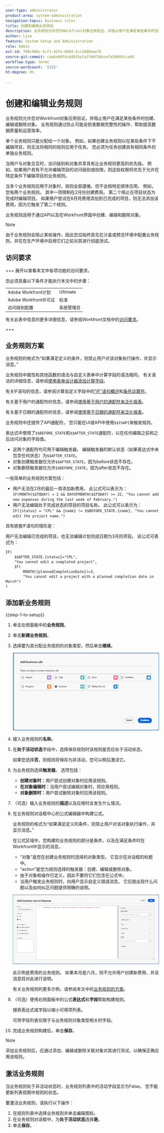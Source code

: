 ```yaml
---
user-type: administrator
product-area: system-administration
navigation-topic: business rules
title: 创建和编辑业务规则
description: 业务规则允许您对Workfront对象应用验证，并阻止用户在满足某些条件时创建、编辑或删除对象。 业务规则通过防止可能会损害数据完整性的操作，帮助提高数据质量和运营效率。
author: Lisa
feature: System Setup and Administration
role: Admin
exl-id: 780c996c-5cf1-42fe-898d-2cc208bbae7b
source-git-commit: caaba90f4cdd835e1a1fddf16bcefa30995cca0d
workflow-type: tm+mt
source-wordcount: '1152'
ht-degree: 0%

---
```


# 创建和编辑业务规则

业务规则允许您对Workfront对象应用验证，并阻止用户在满足某些条件时创建、编辑或删除对象。 业务规则通过防止可能会损害数据完整性的操作，帮助提高数据质量和运营效率。

单个业务规则只能分配给一个对象。 例如，如果创建业务规则以在某些条件下不编辑项目，则无法将相同的规则应用于任务。 您必须为任务创建具有相同条件的单独业务规则。

当用户与对象交互时，访问级别和对象共享具有比业务规则更高的优先级。 例如，如果用户具有不允许编辑项目的访问级别或权限，则这些权限将优先于允许在特定条件下编辑项目的业务规则。

当多个业务规则应用于对象时，规则全部遵循，但不会按特定顺序应用。 例如，您有两个业务规则。 其中一项限制在2月份创建费用。 第二个阻止在项目状态为完成时编辑项目。 如果用户尝试在6月将费用添加到已完成的项目，则无法添加该费用，因为它触发了第二个规则。

业务规则适用于通过API以及在Workfront界面中创建、编辑和删除对象。

>[!NOTE]
>
>由于业务规则会阻止某些操作，因此您应始终首先在沙盒或预览环境中配置业务规则，并在在生产环境中启用它们之前对其进行彻底测试。

## 访问要求

+++ 展开以查看本文中各项功能的访问要求。

您必须具备以下条件才能执行本文中的步骤：

<table style="table-layout:auto"> 
 <col> 
 <col> 
 <tbody> 
  <tr> 
   <td>Adobe Workfront计划</td> 
   <td>Ultimate</td> 
  </tr> 
  <tr> 
   <td>Adobe Workfront许可证</td> 
   <td>标准</td> 
  </tr> 
  <tr> 
   <td>访问级别配置</td> 
   <td>系统管理员</td> 
  </tr>  
 </tbody> 
</table>

有关此表中信息的更多详细信息，请参阅Workfront文档中的[访问要求](/help/quicksilver/administration-and-setup/add-users/access-levels-and-object-permissions/access-level-requirements-in-documentation.md)。

+++

## 业务规则方案

业务规则的格式为“如果满足定义的条件，则禁止用户对该对象执行操作，并显示消息。”

业务规则中属性和其他函数的语法与自定义表单中计算字段的语法相同。 有关语法的详细信息，请参阅[使用表单设计器添加计算字段](/help/quicksilver/administration-and-setup/customize-workfront/create-manage-custom-forms/form-designer/design-a-form/add-a-calculated-field.md)。

有关IF语句的信息，请参阅计算自定义字段中的[&quot;IF&quot;语句概述](/help/quicksilver/reports-and-dashboards/reports/calc-cstm-data-reports/if-statements-overview.md)和[条件运算符](/help/quicksilver/reports-and-dashboards/reports/calc-cstm-data-reports/condition-operators-calculated-custom-expressions.md)。

有关基于用户的通配符的信息，请参阅[使用基于用户的通配符来泛化报表](/help/quicksilver/reports-and-dashboards/reports/reporting-elements/use-user-based-wildcards-generalize-reports.md)。

有关基于日期的通配符的信息，请参阅[使用基于日期的通配符来泛化报表](/help/quicksilver/reports-and-dashboards/reports/reporting-elements/use-date-based-wildcards-generalize-reports.md)。

业务规则中还提供了API通配符。 您只能在UI或API中使用`$$ISAPI`来触发规则。

表达式中使用了`$$BEFORE_STATE`和`$$AFTER_STATE`通配符，以在任何编辑之前和之后访问对象的字段值。

* 这两个通配符均可用于编辑触发器。 编辑触发器的默认状态（如果表达式中未包含任何状态）为`$$AFTER_STATE`。
* 对象创建触发器仅允许`$$AFTER_STATE`，因为before状态不存在。
* 对象删除触发器仅允许`$$BEFORE_STATE`，因为after状态不存在。

一些简单的业务规则方案包括：

* 用户无法在2月的最后一周添加新费用。 此公式可以表示为：`IF(MONTH($$TODAY) = 2 && DAYOFMONTH($$TODAY) >= 22, "You cannot add new expenses during the last week of February.")`
* 用户无法编辑处于完成状态的项目的项目名称。 此公式可以表示为：`IF({status} = "CPL" && {name} != $$BEFORE_STATE.{name}, "You cannot edit the project name.")`

具有嵌套IF语句的情形是：

用户无法编辑已完成的项目，也无法编辑计划完成日期为3月的项目。 该公式可表述为：

```
IF(
    $$AFTER_STATE.{status}="CPL",
    "You cannot edit a completed project",
    IF(
        MONTH({plannedCompletionDate})=3,
        "You cannot edit a project with a planned completion date in March")
)
```

## 添加新业务规则

{{step-1-to-setup}}

1. 单击左侧面板中的&#x200B;**业务规则**。
1. 单击&#x200B;**新建业务规则**。
1. 选择要为其分配业务规则的对象类型，然后单击&#x200B;**继续**。

   ![选择对象](assets/object-for-business-rule2.png)

1. 键入业务规则的&#x200B;**名称**。
1. 在&#x200B;**处于活动状态**&#x200B;字段中，选择保存规则时该规则是否应处于活动状态。

   如果您选择&#x200B;**否**，则规则将保存为非活动，您可以稍后激活它。

1. 为业务规则选择&#x200B;**触发器**。 选项包括：

   * **创建对象时：**&#x200B;用户尝试创建对象时应用该规则。
   * **在对象编辑时：**&#x200B;当用户尝试编辑对象时，将应用规则。
   * **对象删除时：**&#x200B;用户尝试删除对象时应用该规则。

1. （可选）输入业务规则的&#x200B;**描述**&#x200B;以及应用时会发生什么情况。
1. 在业务规则对话框中心的公式编辑器中构建公式。

   业务规则的格式为“如果满足定义的条件，则禁止用户对该对象执行操作，并显示消息。”

   在公式区域中，您构建的业务规则的部分是条件，以及在满足条件时在Workfront中显示的消息。

   * “对象”是您在创建业务规则时选择的对象类型。 它显示在对话框的标题中。
   * “action”是您为规则选择的触发器：创建、编辑或删除对象。
   * 由于对象和操作已定义，因此不要将它们包含在公式中。
   * 当用户触发业务规则时，向用户显示自定义错误消息。 它应就出现什么问题以及如何纠正问题提供明确的说明。

   ![添加业务规则对话框](assets/add-business-rule-dialog-no-ai-button.png)

   此示例是费用的业务规则。 如果本月是六月，则不允许用户创建新费用，并且消息将对此进行说明。

   有关业务规则的更多示例，请参阅本文中的[业务规则的方案](#scenarios-for-business-rules)。

1. （可选）使用右侧面板中的公式&#x200B;**表达式**&#x200B;和&#x200B;**字段**&#x200B;帮助构建规则。

   搜索表达式或字段以缩小可用项列表。

   可用字段列表仅限于与业务规则对象类型相关的字段。

1. 完成业务规则构建后，单击&#x200B;**保存**。

>[!NOTE]
>
>添加业务规则后，应通过添加、编辑或删除关联对象对其进行测试，以确保正确应用该规则。

## 激活业务规则

当业务规则处于非活动状态时，业务规则列表中的活动字段显示为False。 您不能更新列表视图中规则的状态。

要激活业务规则，请执行以下操作：

1. 在规则列表中选择业务规则并单击编辑图标。
1. 在业务规则对话框中，为&#x200B;**处于活动状态**&#x200B;选择&#x200B;**是**。
1. 单击&#x200B;**保存**。
